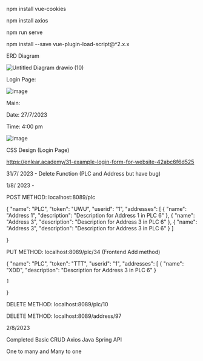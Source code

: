 npm install vue-cookies

npm install axios

npm run serve

npm install --save vue-plugin-load-script@^2.x.x

ERD Diagram

![Untitled Diagram drawio (10)](https://github.com/junxian428/vuejs_frontend_crud/assets/58724748/4ac07240-4f38-4e91-9d83-62488ed8e8fa)


Login Page:

![image](https://github.com/junxian428/vuejs_frontend_crud/assets/58724748/7567d67e-167e-47e5-9460-998af5e5a94f)

Main:

Date: 27/7/2023 

Time: 4:00 pm

![image](https://github.com/junxian428/vuejs_frontend_crud/assets/58724748/a6fcab61-8dde-4ccd-807a-d99c7d56d4d5)



CSS Design (Login Page)

https://enlear.academy/31-example-login-form-for-website-42abc6f6d525


31/7/ 2023 - Delete Function (PLC and Address but have bug)

1/8/ 2023 - 

POST METHOD: localhost:8089/plc

{
    "name": "PLC",
    "token": "UWU",
    "userid": "1",
        "addresses": [
            {
                "name": "Address 1",
                "description": "Description for Address 1 in PLC 6"
            },
            {
                "name": "Address 3",
                "description": "Description for Address 3 in PLC 6"
            },
            {
                "name": "Address 3",
                "description": "Description for Address 3 in PLC 6"
            }
        ]

}


PUT METHOD: localhost:8089/plc/34 (Frontend Add method)


{
    "name": "PLC",
    "token": "TTT",
    "userid": "1",
    "addresses": [
        {
            "name": "XDD",
            "description": "Description for Address 3 in PLC 6"
        }
    
    ]

}


DELETE METHOD: localhost:8089/plc/10


DELETE METHOD: localhost:8089/address/97



2/8/2023 

Completed Basic CRUD Axios Java Spring API

One to many and Many to one